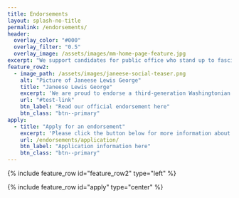 ```yaml
---
title: Endorsements
layout: splash-no-title
permalink: /endorsements/
header:
  overlay_color: "#000"
  overlay_filter: "0.5"
  overlay_image: /assets/images/mm-home-page-feature.jpg
excerpt: "We support candidates for public office who stand up to fascism, demand equal access to housing, and ensure a just transition. Below are candidates we have endorsed."
feature_row2:
  - image_path: /assets/images/janeese-social-teaser.png
    alt: "Picture of Janeese Lewis George"
    title: "Janeese Lewis George"
    excerpt: 'We are proud to endorse a third-generation Washingtonian who has lived the issues her constituents are facing.'
    url: "#test-link"
    btn_label: "Read our official endorsement here"
    btn_class: "btn--primary"
apply:
  - title: "Apply for an endorsement"
    excerpt: 'Please click the button below for more information about applying for an endorsement.'
    url: /endorsements/application/
    btn_label: "Application information here"
    btn_class: "btn--primary"
---
```

{% include feature_row id="feature_row2" type="left" %}

{% include feature_row id="apply" type="center" %}
